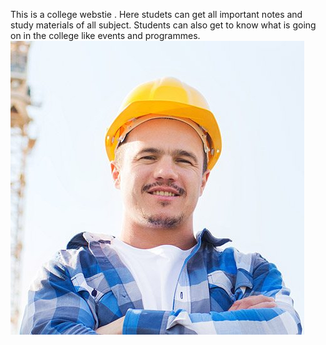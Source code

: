 This is a college webstie . Here studets can get all important notes and study materials of all subject. Students can also get to know what is going on in the college like events and programmes.  
![Screenshot Description](screenshots/image118.jpg)
